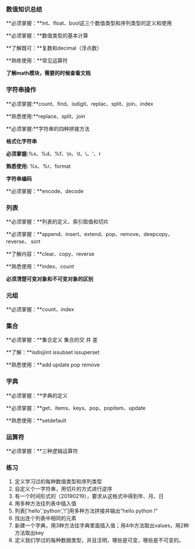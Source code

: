 ### 数值知识总结

**必须掌握：**int、float、bool这三个数值类型和序列类型的定义和使用

**必须掌握：**数值类型的基本计算

**了解既可：**复数和decimal（浮点数）

**熟练使用：**常见运算符

**了解math模块，需要的时候查看文档**

### 字符串操作

**必须掌握:**count、find、isdigit、replac、split、join、index

**熟悉使用:**replace、split、join

**必须掌握:**字符串的四种拼接方法

**格式化字符串**

**必须掌握:**%s、%d、%f、\n、\t、\、\'、r

**熟悉使用:** %s、%r、format

**字符串编码**

**必须掌握：**encode、decode

### 列表

**必须掌握：**列表的定义、索引取值和切片

**必须掌握：**append、insert、extend、pop、remove、deepcopy、reverse、 sort

**了解内容：**clear、copy、reverse

**熟悉使用：**index、count

**必须清楚可变对象和不可变对象的区别**

### 元组

**必须掌握：**count、index

### 集合

**必须掌握：**集合定义 集合的交 并 差

**了解：**isdisjiint issubset issuperset

**熟悉使用：**add update pop remove

### 字典

**必须掌握：**字典的定义

**必须掌握：**get、items、keys、pop、popitem、update

**熟悉使用：**setdefault

### 运算符

**必须掌握：**三种逻辑运算符

### **练习**

1. 定义学习过的每种数值类型和序列类型
2. 自定义个一字符串，用切片的方式进行逆序
3. 有一个时间形式的（20190219），要求从这格式中得到年、月、日
4. 用多种方法往列表中插入值
5. 列表\['hello','python','!'\]用多种方法拼接并输出“hello python !”
6. 找出连个列表中相同的元素
7. 新建一个字典，用3种方法往字典里面插入值；用4中方法取出values，用2种方法取出key
8. 定义我们学过的每种数据类型，并且注明，哪些是可变，哪些是不可变的。



